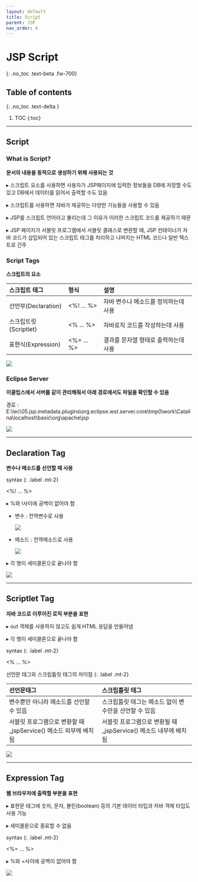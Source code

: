```yaml
---
layout: default
title: Script
parent: JSP
nav_order: 4
---
```


# JSP Script
{: .no_toc .text-beta .fw-700}

## Table of contents
{: .no_toc .text-delta }

1. TOC
{:toc}

---

## Script

### What is Script?

**문서의 내용을 동적으로 생성하기 위해 사용되는 것**

&#9656; 스크립트 요소를 사용하면 사용자가 JSP페이지에 입력한 정보들을 DB에 저장할 수도 있고 DB에서 데이터를 읽어서 출력할 수도 있음

&#9656; 스크립트를 사용하면 자바가 제공하는 다양한 기능들을 사용할 수 있음

&#9656; JSP를 스크립트 언어라고 불리는데 그 이유가 이러한 스크립트 코드를 제공하기 때문 

&#9656; JSP 페이지가 서블릿 프로그램에서 서블릿 클래스로 변환할 때, JSP 컨테이너가 자바 코드가 삽입되어 있는 스크립트 태그를 처리하고 나머지는 HTML 코드나 일반 텍스트로 간주

### Script Tags

**스크립트의 요소**

| 스크립트 태그 | 형식  | 설명 |
|:------------|:-----|:-----|
| 선언부(Declaration) | <%! ... %> | 자바 변수나 메소드를 정의하는데 사용 | 
| 스크립트릿(Scriptlet) | <% ... %> |  자바로직 코드를 작성하는데 사용 | 
| 표현식(Expression) | <%= ... %> | 결과를 문자열 형태로 출력하는데 사용 | 

![](https://gekdev.github.io/docs/jsp/elements/example/scriptex.png)

### Eclipse Server

**이클립스에서 서버를 같이 관리해줘서 아래 경로에서도 파일을 확인할 수 있음**

경로 : E:\lec\05.jsp\.metadata\.plugins\org.eclipse.wst.server.core\tmp0\work\Catalina\localhost\basic\org\apache\jsp

![](https://gekdev.github.io/docs/jsp/elements/example/ecex.png)

---

## Declaration Tag

**변수나 메소드를 선언할 때 사용**

syntax
{: .label .mt-2}
<div class="code-example" markdown="1">
<%! ... %>

&#9656; %와 !사이에 공백이 없어야 함
</div>

* 변수 : 전역변수로 사용

    ![](https://gekdev.github.io/docs/jsp/elements/example/loc.png)

* 메소드 : 전역메소드로 사용

    ![](https://gekdev.github.io/docs/jsp/elements/example/loc_m.png)

&#9656; 각 행이 세미콜론으로 끝나야 함

![](https://gekdev.github.io/docs/jsp/elements/example/image.png)

---

## Scriptlet Tag

**자바 코드로 이루어진 로직 부분을 표현**

&#9656; out 객체를 사용하지 않고도 쉽게 HTML 응답을 만들어냄

&#9656; 각 행이 세미콜론으로 끝나야 함

syntax
{: .label .mt-2}
<div class="code-example" markdown="1">
<% ... %>
</div>

선언문 태그와 스크립틀릿 태그의 차이점
{: .label .mt-2}

| 선언문태그  | 스크립틀릿 태그 |
|:----------|:--------------|
| 변수뿐만 아니라 메소드를 선언할 수 있음 | 스크립틀릿 태그는 메소드 없이 변수만을 선언할 수 있음 |
| 서블릿 프로그램으로 변환할 때 _jspService() 메소드 외부에 배치됨 | 서블릿 프로그램으로 변환될 때 _jspService() 메소드 내부에 배치됨 |

![](https://gekdev.github.io/docs/jsp/elements/example/scriptvar.png)

---

## Expression Tag

**웹 브라우저에 출력할 부분을 표현**

&#9656; 표현문 태그에 숫자, 문자, 불린(boolean) 등의 기본 데이터 타입과 자바 객체 타입도 사용 가능

&#9656; 세미콜론으로 종료할 수 없음

syntax
{: .label .mt-2}
<div class="code-example" markdown="1">
<%= ... %>

&#9656; %와 =사이에 공백이 없어야 함
</div>

![](https://gekdev.github.io/docs/jsp/elements/example/exptag.png)
